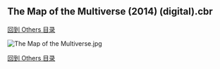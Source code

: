 ## The Map of the Multiverse (2014) (digital).cbr


[回到 Others 目录](https://github.com/alicewish/markdown/blob/master/series/Others.md)


![The Map of the Multiverse.jpg](https://wx1.sinaimg.cn/large/6a9fdecagy1fq8melgmoyj21kw18kayd.jpg)

[回到 Others 目录](https://github.com/alicewish/markdown/blob/master/series/Others.md)

